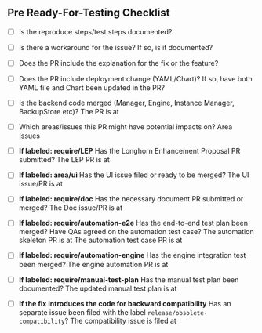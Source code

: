 ## Pre Ready-For-Testing Checklist
* [ ] Is the reproduce steps/test steps documented?

* [ ] Is there a workaround for the issue? If so, is it documented?

* [ ] Does the PR include the explanation for the fix or the feature?

* [ ] Does the PR include deployment change (YAML/Chart)? If so, have both YAML file and Chart been updated in the PR?

* [ ] Is the backend code merged (Manager, Engine, Instance Manager, BackupStore etc)?
The PR is at

* [ ] Which areas/issues this PR might have potential impacts on?
Area
Issues

* [ ] **If labeled: require/LEP** Has the Longhorn Enhancement Proposal PR submitted?
The LEP PR is at

* [ ] **If labeled: area/ui** Has the UI issue filed or ready to be merged?
The UI issue/PR is at

* [ ] **If labeled: require/doc** Has the necessary document PR submitted or merged?
The Doc issue/PR is at

* [ ] **If labeled: require/automation-e2e** Has the end-to-end test plan been merged? Have QAs agreed on the automation test case?
The automation skeleton PR is at
The automation test case PR is at

* [ ] **If labeled: require/automation-engine** Has the engine integration test been merged?
The engine automation PR is at

* [ ] **If labeled: require/manual-test-plan** Has the manual test plan been documented?
The updated manual test plan is at

* [ ] **If the fix introduces the code for backward compatibility** Has an separate issue been filed with the label `release/obsolete-compatibility`?
The compatibility issue is filed at

